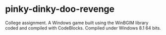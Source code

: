 # pinky-dinky-doo-revenge
College assignment. A Windows game built using the WinBGIM library coded and compiled with CodeBlocks. Compiled under Windows 8.1 64 bits.
